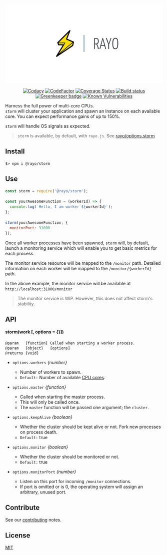 <div align="center">
  <img src="https://raw.githubusercontent.com/GetRayo/Assets/master/Images/Cover.png" alt="Rayo" /><br />

[![Codacy](https://api.codacy.com/project/badge/Grade/d392c578eaaa4860823b8e4f9dadda63)](https://www.codacy.com/app/aichholzer/rayo.js?utm_source=github.com&amp;utm_medium=referral&amp;utm_content=GetRayo/rayo.js&amp;utm_campaign=Badge_Grade)
[![CodeFactor](https://www.codefactor.io/repository/github/getrayo/rayo.js/badge)](https://www.codefactor.io/repository/github/getrayo/rayo.js)
[![Coverage Status](https://coveralls.io/repos/github/GetRayo/rayo.js/badge.svg?branch=master)](https://coveralls.io/github/GetRayo/rayo.js?branch=master)
[![Build status](https://travis-ci.org/GetRayo/rayo.js.svg?branch=master)](https://travis-ci.org/GetRayo/rayo.js)
[![Greenkeeper badge](https://badges.greenkeeper.io/GetRayo/rayo.js.svg)](https://greenkeeper.io/)
[![Known Vulnerabilities](https://snyk.io/test/github/GetRayo/rayo.js/badge.svg?targetFile=package.json)](https://snyk.io/test/github/GetRayo/rayo.js?targetFile=package.json)
</div>

Harness the full power of multi-core CPUs.<br />
`storm` will cluster your application and spawn an instance on each available core. You can expect performance gains of up to 150%.

`storm` will handle OS signals as expected.

> `storm` is available, by default, with `rayo.js`. See [rayo/options.storm](https://github.com/GetRayo/rayo.js#rayooptions--)

## Install

```
$> npm i @rayo/storm
```


## Use

```js
const storm = require('@rayo/storm');

const yourAwesomeFunction = (workerId) => {
  console.log(`Hello, I am worker ${workerId}`);
};

storm(yourAwesomeFunction, {
  monitorPort: 31000
});
```

Once all worker processes have been spawned, `storm` will, by default, launch a monitoring service which will enable you to get basic metrics for each process.

The monitor service resource will be mapped to the `/monitor` path. Detailed information on each worker will be mapped to the `/monitor/{workerId}` path.

In the above example, the monitor service will be available at `http://localhost:31000/monitor`

> The monitor service is WIP. However, this does not affect storm's stability.

## API

#### storm(work [, options = {}])
```
@param   {function} Called when starting a worker process.
@param   {object}   [options]
@returns {void}
```

- `options.workers` _{number}_
  - Number of workers to spawn.
  - `Default:` Number of available [CPU cores](https://nodejs.org/api/os.html#os_os_cpus).

- `options.master` _{function}_
  - Called when starting the master process.
  - This will only be called once.
  - The `master` function will be passed one argument; the `cluster`.

- `options.keepAlive` _{boolean}_
  - Whether the cluster should be kept alive or not. Fork new processes on process death.
  - `Default:` true

- `options.monitor` _{boolean}_
  - Whether the cluster should be monitored or not.
  - `Default:` true

- `options.monitorPort` _{number}_
  - Listen on this port for incoming `/monitor` connections.
  - If port is omitted or is 0, the operating system will assign an arbitrary, unused port.


## Contribute

See our [contributing](https://github.com/GetRayo/rayo.js/blob/master/CONTRIBUTING.md) notes.


## License

[MIT](https://github.com/GetRayo/rayo.js/blob/master/LICENSE)
